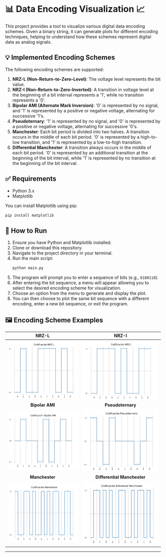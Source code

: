# 📊 Data Encoding Visualization 📈

This project provides a tool to visualize various digital data encoding schemes. Given a binary string, it can generate plots for different encoding techniques, helping to understand how these schemes represent digital data as analog signals.

## 💡 Implemented Encoding Schemes

The following encoding schemes are supported:

1.  **NRZ-L (Non-Return-to-Zero-Level)**: The voltage level represents the bit value.
2.  **NRZ-I (Non-Return-to-Zero-Inverted)**: A transition in voltage level at the beginning of a bit interval represents a '1', while no transition represents a '0'.
3.  **Bipolar AMI (Alternate Mark Inversion)**: '0' is represented by no signal, and '1' is represented by a positive or negative voltage, alternating for successive '1's.
4.  **Pseudoternary**: '1' is represented by no signal, and '0' is represented by a positive or negative voltage, alternating for successive '0's.
5.  **Manchester**: Each bit period is divided into two halves. A transition occurs in the middle of each bit period. '0' is represented by a high-to-low transition, and '1' is represented by a low-to-high transition.
6.  **Differential Manchester**: A transition always occurs in the middle of each bit period. '0' is represented by an additional transition at the beginning of the bit interval, while '1' is represented by no transition at the beginning of the bit interval.

## ✅ Requirements

*   Python 3.x
*   Matplotlib

You can install Matplotlib using pip:
```sh
pip install matplotlib
```

## 🚀 How to Run

1.  Ensure you have Python and Matplotlib installed.
2.  Clone or download this repository.
3.  Navigate to the project directory in your terminal.
4.  Run the main script:
    ```sh
    python main.py
    ```
5.  The program will prompt you to enter a sequence of bits (e.g., `0100110`).
6.  After entering the bit sequence, a menu will appear allowing you to select the desired encoding scheme for visualization.
7.  Choose an option from the menu to generate and display the plot.
8.  You can then choose to plot the same bit sequence with a different encoding, enter a new bit sequence, or exit the program.

## 🖼️ Encoding Scheme Examples

| NRZ-L | NRZ-I |
|:---:|:---:|
| ![NRZ-L](images/nrz_l_example.png) | ![NRZ-I](images/nrz_i_example.png) |
| **Bipolar AMI** | **Pseudoternary** |
| ![Bipolar AMI](images/bipolar_ami_example.png) | ![Pseudoternary](images/pseudoternary_example.png) |
| **Manchester** | **Differential Manchester** |
| ![Manchester](images/manchester_example.png) | ![Differential Manchester](images/differential_manchester_example.png) |

---
